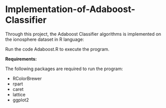 # Implementation-of-Adaboost-Classifier

Through this project, the Adaboost Classifier algorithms is implemented on the ionosphere dataset in R language:

Run the code Adaboost.R to execute the program.

<b> Requirements: </b>

The following packages are required to run the program:
<ul>
  <li>RColorBrewer</li>
<li>rpart</li>
<li>caret</li>
<li>lattice</li>
<li>ggplot2</li>
  </ul>

